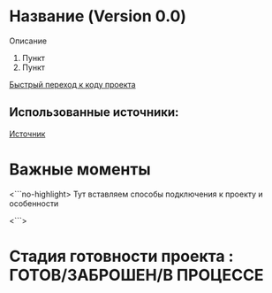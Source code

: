 
# Название (Version 0.0)


Описание
1. Пункт
2. Пункт 

[Быстрый переход к коду проекта](url)

## Использованные источники:
[Источник](url)
##

# Важные моменты 
<```no-highlight>
Тут вставляем способы подключения к проекту и особенности 

<```>
# Стадия готовности проекта : ГОТОВ/ЗАБРОШЕН/В ПРОЦЕССЕ 
